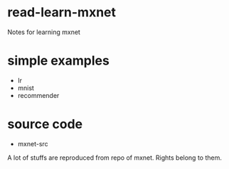 # read-learn-mxnet

Notes for learning mxnet

# simple examples

+ lr
+ mnist
+ recommender

# source code

+ mxnet-src

A lot of stuffs are reproduced from repo of mxnet. Rights belong to them.
